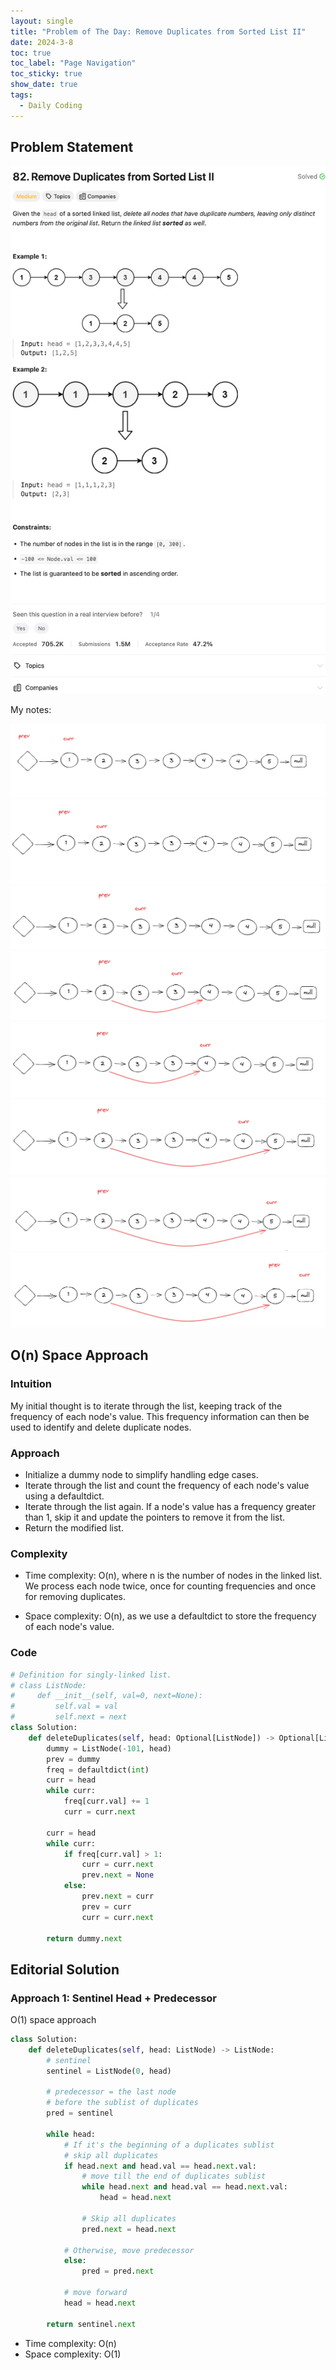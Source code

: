 ```yaml
---
layout: single
title: "Problem of The Day: Remove Duplicates from Sorted List II"
date: 2024-3-8
toc: true
toc_label: "Page Navigation"
toc_sticky: true
show_date: true
tags:
  - Daily Coding
---
```


## Problem Statement

[![problem-82](/assets/images/2024-03-07_14-14-50-problem-82.png)](/assets/images/2024-03-07_14-14-50-problem-82.png)

My notes:

![note1](/assets/images/2024-03-07_14-58-22-problem-82-note-1.png)
![note2](/assets/images/2024-03-07_14-59-13-problem-82-note-2.png)
![note2](/assets/images/2024-03-07_14-59-53-problem-82-note-3.png)
![note3](/assets/images/2024-03-07_15-01-56-82-3.png)
![note4](/assets/images/2024-03-07_15-03-22-82-4.png)
![note5](/assets/images/2024-03-07_15-03-51-82-5.png)
![note6](/assets/images/2024-03-07_15-04-17-82-6.png)
![note-7](/assets/images/2024-03-07_15-04-36-82-final.png)

## O(n) Space Approach

### Intuition

My initial thought is to iterate through the list, keeping track of the frequency of each node's value. This frequency information can then be used to identify and delete duplicate nodes.

### Approach

- Initialize a dummy node to simplify handling edge cases.
- Iterate through the list and count the frequency of each node's value using a defaultdict.
- Iterate through the list again. If a node's value has a frequency greater than 1, skip it and update the pointers to remove it from the list.
- Return the modified list.

### Complexity

- Time complexity:
  O(n), where n is the number of nodes in the linked list. We process each node twice, once for counting frequencies and once for removing duplicates.

- Space complexity:
  O(n), as we use a defaultdict to store the frequency of each node's value.

### Code

```python
# Definition for singly-linked list.
# class ListNode:
#     def __init__(self, val=0, next=None):
#         self.val = val
#         self.next = next
class Solution:
    def deleteDuplicates(self, head: Optional[ListNode]) -> Optional[ListNode]:
        dummy = ListNode(-101, head)
        prev = dummy
        freq = defaultdict(int)
        curr = head
        while curr:
            freq[curr.val] += 1
            curr = curr.next

        curr = head
        while curr:
            if freq[curr.val] > 1:
                curr = curr.next
                prev.next = None
            else:
                prev.next = curr
                prev = curr
                curr = curr.next

        return dummy.next
```

## Editorial Solution

### Approach 1: Sentinel Head + Predecessor

O(1) space approach

```python
class Solution:
    def deleteDuplicates(self, head: ListNode) -> ListNode:
        # sentinel
        sentinel = ListNode(0, head)

        # predecessor = the last node
        # before the sublist of duplicates
        pred = sentinel

        while head:
            # If it's the beginning of a duplicates sublist
            # skip all duplicates
            if head.next and head.val == head.next.val:
                # move till the end of duplicates sublist
                while head.next and head.val == head.next.val:
                    head = head.next

                # Skip all duplicates
                pred.next = head.next

            # Otherwise, move predecessor
            else:
                pred = pred.next

            # move forward
            head = head.next

        return sentinel.next
```

- Time complexity: O(n)
- Space complexity: O(1)
